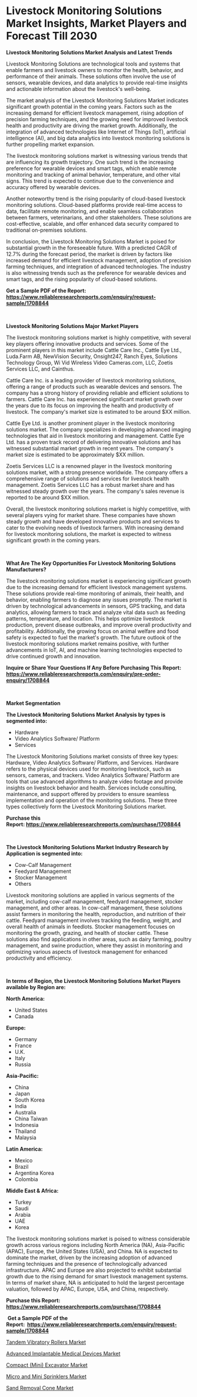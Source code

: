 <p><h1>Livestock Monitoring Solutions Market Insights, Market Players and Forecast Till 2030</h1></p><p><strong>Livestock Monitoring Solutions Market Analysis and Latest Trends</strong></p>
<p><p>Livestock Monitoring Solutions are technological tools and systems that enable farmers and livestock owners to monitor the health, behavior, and performance of their animals. These solutions often involve the use of sensors, wearable devices, and data analytics to provide real-time insights and actionable information about the livestock's well-being.</p><p>The market analysis of the Livestock Monitoring Solutions Market indicates significant growth potential in the coming years. Factors such as the increasing demand for efficient livestock management, rising adoption of precision farming techniques, and the growing need for improved livestock health and productivity are driving the market growth. Additionally, the integration of advanced technologies like Internet of Things (IoT), artificial intelligence (AI), and big data analytics into livestock monitoring solutions is further propelling market expansion.</p><p>The livestock monitoring solutions market is witnessing various trends that are influencing its growth trajectory. One such trend is the increasing preference for wearable devices and smart tags, which enable remote monitoring and tracking of animal behavior, temperature, and other vital signs. This trend is expected to continue due to the convenience and accuracy offered by wearable devices.</p><p>Another noteworthy trend is the rising popularity of cloud-based livestock monitoring solutions. Cloud-based platforms provide real-time access to data, facilitate remote monitoring, and enable seamless collaboration between farmers, veterinarians, and other stakeholders. These solutions are cost-effective, scalable, and offer enhanced data security compared to traditional on-premises solutions.</p><p>In conclusion, the Livestock Monitoring Solutions Market is poised for substantial growth in the foreseeable future. With a predicted CAGR of 12.7% during the forecast period, the market is driven by factors like increased demand for efficient livestock management, adoption of precision farming techniques, and integration of advanced technologies. The industry is also witnessing trends such as the preference for wearable devices and smart tags, and the rising popularity of cloud-based solutions.</p></p>
<p><strong>Get a Sample PDF of the Report:&nbsp; <a href="https://www.reliableresearchreports.com/enquiry/request-sample/1708844">https://www.reliableresearchreports.com/enquiry/request-sample/1708844</a></strong></p>
<p>&nbsp;</p>
<p><strong>Livestock Monitoring Solutions Major Market Players</strong></p>
<p><p>The livestock monitoring solutions market is highly competitive, with several key players offering innovative products and services. Some of the prominent players in this market include Cattle Care Inc., Cattle Eye Ltd., Luda.Farm AB, NewVision Security, Onsight247, Ranch Eyes, Solutions Technology Group, Wi Vid Wireless Video Cameras.com, LLC, Zoetis Services LLC, and Cainthus.</p><p>Cattle Care Inc. is a leading provider of livestock monitoring solutions, offering a range of products such as wearable devices and sensors. The company has a strong history of providing reliable and efficient solutions to farmers. Cattle Care Inc. has experienced significant market growth over the years due to its focus on improving the health and productivity of livestock. The company's market size is estimated to be around $XX million.</p><p>Cattle Eye Ltd. is another prominent player in the livestock monitoring solutions market. The company specializes in developing advanced imaging technologies that aid in livestock monitoring and management. Cattle Eye Ltd. has a proven track record of delivering innovative solutions and has witnessed substantial market growth in recent years. The company's market size is estimated to be approximately $XX million.</p><p>Zoetis Services LLC is a renowned player in the livestock monitoring solutions market, with a strong presence worldwide. The company offers a comprehensive range of solutions and services for livestock health management. Zoetis Services LLC has a robust market share and has witnessed steady growth over the years. The company's sales revenue is reported to be around $XX million.</p><p>Overall, the livestock monitoring solutions market is highly competitive, with several players vying for market share. These companies have shown steady growth and have developed innovative products and services to cater to the evolving needs of livestock farmers. With increasing demand for livestock monitoring solutions, the market is expected to witness significant growth in the coming years.</p></p>
<p>&nbsp;</p>
<p><strong>What Are The Key Opportunities For Livestock Monitoring Solutions Manufacturers?</strong></p>
<p><p>The livestock monitoring solutions market is experiencing significant growth due to the increasing demand for efficient livestock management systems. These solutions provide real-time monitoring of animals, their health, and behavior, enabling farmers to diagnose any issues promptly. The market is driven by technological advancements in sensors, GPS tracking, and data analytics, allowing farmers to track and analyze vital data such as feeding patterns, temperature, and location. This helps optimize livestock production, prevent disease outbreaks, and improve overall productivity and profitability. Additionally, the growing focus on animal welfare and food safety is expected to fuel the market's growth. The future outlook of the livestock monitoring solutions market remains positive, with further advancements in IoT, AI, and machine learning technologies expected to drive continued growth and innovation.</p></p>
<p><strong>Inquire or Share Your Questions If Any Before Purchasing This Report: <a href="https://www.reliableresearchreports.com/enquiry/pre-order-enquiry/1708844">https://www.reliableresearchreports.com/enquiry/pre-order-enquiry/1708844</a></strong></p>
<p>&nbsp;</p>
<p><strong>Market Segmentation</strong></p>
<p><strong>The Livestock Monitoring Solutions Market Analysis by types is segmented into:</strong></p>
<p><ul><li>Hardware</li><li>Video Analytics Software/ Platform</li><li>Services</li></ul></p>
<p><p>The Livestock Monitoring Solutions market consists of three key types: Hardware, Video Analytics Software/ Platform, and Services. Hardware refers to the physical devices used for monitoring livestock, such as sensors, cameras, and trackers. Video Analytics Software/ Platform are tools that use advanced algorithms to analyze video footage and provide insights on livestock behavior and health. Services include consulting, maintenance, and support offered by providers to ensure seamless implementation and operation of the monitoring solutions. These three types collectively form the Livestock Monitoring Solutions market.</p></p>
<p><strong>Purchase this Report:&nbsp;<a href="https://www.reliableresearchreports.com/purchase/1708844">https://www.reliableresearchreports.com/purchase/1708844</a></strong></p>
<p>&nbsp;</p>
<p><strong>The Livestock Monitoring Solutions Market Industry Research by Application is segmented into:</strong></p>
<p><ul><li>Cow-Calf Management</li><li>Feedyard Management</li><li>Stocker Management</li><li>Others</li></ul></p>
<p><p>Livestock monitoring solutions are applied in various segments of the market, including cow-calf management, feedyard management, stocker management, and other areas. In cow-calf management, these solutions assist farmers in monitoring the health, reproduction, and nutrition of their cattle. Feedyard management involves tracking the feeding, weight, and overall health of animals in feedlots. Stocker management focuses on monitoring the growth, grazing, and health of stocker cattle. These solutions also find applications in other areas, such as dairy farming, poultry management, and swine production, where they assist in monitoring and optimizing various aspects of livestock management for enhanced productivity and efficiency.</p></p>
<p>&nbsp;</p>
<p><strong>In terms of Region, the Livestock Monitoring Solutions Market Players available by Region are:</strong></p>
<p>
    <p> <strong> North America: </strong>
        <ul>
            <li>United States</li>
            <li>Canada</li>
        </ul>
        </p> 
    <p> <strong> Europe: </strong>
        <ul>
            <li>Germany</li>
            <li>France</li>
            <li>U.K.</li>
            <li>Italy</li>
            <li>Russia</li>
        </ul>
        </p> 
    <p> <strong> Asia-Pacific: </strong>
        <ul>
            <li>China</li>
            <li>Japan</li>
            <li>South Korea</li>
            <li>India</li>
            <li>Australia</li>
            <li>China Taiwan</li>
            <li>Indonesia</li>
            <li>Thailand</li>
            <li>Malaysia</li>
        </ul>
        </p> 
    <p> <strong> Latin America: </strong>
        <ul>
            <li>Mexico</li>
            <li>Brazil</li>
            <li>Argentina Korea</li>
            <li>Colombia</li>
        </ul>
        </p> 
    <p> <strong> Middle East & Africa: </strong>
        <ul>
            <li>Turkey</li>
            <li>Saudi</li>
            <li>Arabia</li>
            <li>UAE</li>
            <li>Korea</li>
        </ul>
    </p>
    </p>
<p><p>The livestock monitoring solutions market is poised to witness considerable growth across various regions including North America (NA), Asia-Pacific (APAC), Europe, the United States (USA), and China. NA is expected to dominate the market, driven by the increasing adoption of advanced farming techniques and the presence of technologically advanced infrastructure. APAC and Europe are also projected to exhibit substantial growth due to the rising demand for smart livestock management systems. In terms of market share, NA is anticipated to hold the largest percentage valuation, followed by APAC, Europe, USA, and China, respectively.</p></p>
<p><strong>Purchase this Report: <a href="https://www.reliableresearchreports.com/purchase/1708844">https://www.reliableresearchreports.com/purchase/1708844</a></strong></p>
<p>&nbsp;<strong>Get a Sample PDF of the Report:&nbsp;&nbsp;<a href="https://www.reliableresearchreports.com/enquiry/request-sample/1708844">https://www.reliableresearchreports.com/enquiry/request-sample/1708844</a></strong></p>
<p><strong></strong></p>
<p><p><a href="https://github.com/sofayahoo2023/Market-Research-Report-List-1/blob/main/tandem-vibratory-rollers-market.md">Tandem Vibratory Rollers Market</a></p><p><a href="https://medium.com/@bartlakin/advanced-implantable-medical-devices-market-furnishes-information-on-market-share-market-trends-46e9306727b2">Advanced Implantable Medical Devices Market</a></p><p><a href="https://github.com/vimar16th/Market-Research-Report-List-1/blob/main/compact-mini-excavator-market.md">Compact (Mini) Excavator Market</a></p><p><a href="https://medium.com/@zoeyjohns1903/analyzing-micro-and-mini-sprinklers-market-global-industry-perspective-and-forecast-2023-to-2030-de18a262f360">Micro and Mini Sprinklers Market</a></p><p><a href="https://medium.com/@enosstark1905/analyzing-sand-removal-cone-market-global-industry-perspective-and-forecast-2023-to-2030-87f6e088b473">Sand Removal Cone Market</a></p></p>